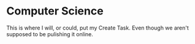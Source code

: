 # Computer Science
This is where I will, or could, put my Create Task.
Even though we aren't supposed to be pulishing it online.
 
